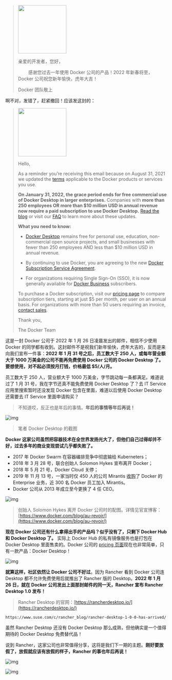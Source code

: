 
> <img class="mx-auto" style="width: 150px;" src="/static/s1/6/docker-logo.png">
>
> 亲爱的开发者，您好，
>
> &nbsp;&nbsp;&nbsp;&nbsp;&nbsp;&nbsp;&nbsp;&nbsp;感谢您过去一年使用 Docker 公司的产品！2022 年新春将至，Docker 公司祝您新年愉快，虎年大吉！
>
> Docker 团队敬上

啊不对，发错了，赶紧撤回！应该发这封的：

> <img class="mx-auto" style="width: 150px;" src="/static/s1/6/docker-logo.png">
>
> Hello,
>
> As a reminder you’re receiving this email because on August 31, 2021 we updated the [terms](https://www.docker.com/legal/docker-subscription-service-agreement) applicable to the Docker products or services you use.
>
> **On January 31, 2022, the grace period ends for free commercial use of Docker Desktop in larger enterprises.** Companies with **more than 250 employees OR more than $10 million USD in annual revenue now require a paid subscription to use Docker Desktop.** [Read the blog](https://www.docker.com/blog/the-grace-period-for-the-docker-subscription-service-agreement-ends-soon-heres-what-you-need-to-know) or visit our [FAQ](https://www.docker.com/pricing/faq) to learn more about these updates.
>
> **What you need to know:**
>
> - [Docker Desktop](https://www.docker.com/products/docker-desktop) remains free for personal use, education, non-commercial open source projects, and small businesses with fewer than 250 employees AND less than $10 million USD in annual revenue.
>
> - By continuing to use Docker, you are agreeing to the new [Docker Subscription Service Agreement](https://www.docker.com/legal/docker-subscription-service-agreement).
>
> - For organizations requiring Single Sign-On (SSO), it is now generally available for [Docker Business](https://www.docker.com/products/business) subscribers.
>
> To purchase a Docker subscription, visit our [pricing page](https://www.docker.com/pricing) to compare subscription tiers, starting at just $5 per month, per user on an annual basis. For organizations with more than 50 users requiring an invoice, [contact sales](https://www.docker.com/pricing/contact-sales).
>
> Thank you,
>
> The Docker Team

这是一封 Docker 公司于 2022 年 1 月 26 日凌晨发出的邮件，相信不少使用 Docker 的同学都有收到。这封邮件不是祝我们新年愉快，虎年大吉的，反而是来向我们宣布一件事：**2022 年 1 月 31 号之后，员工数大于 250 人，或每年营业额大于 1000 万美金的公司不能再免费使用 Docker 公司的 Docker Desktop 了。要想使用，对不起必须按月打钱，价格最低 $5/人/月。** 

员工数大于 250 人，营业额大于 1000 万美金，字节跳动每一条都满足。难道说过了 1 月 31 号，我在字节还真不能免费使用 Docker Desktop 了？去 IT Service 应用里搜索暂时还没发现 Docker 包含在里面，难道以后使用 Docker Desktop 还需要去 IT Service 里面申请购买？

> 不知道哎，反正也是年后的事情。**年后的事情等年后再说！**

![img](/static/s1/6/docker-desktop.png)

> 笔者 Docker Desktop 的截图

**Docker 这家公司虽然把容器技术在全世界发扬光大了，但他们自己过得却并不好，过去多年的商业变现尝试几乎都失败了。**

- 2017 年 Docker Swarm 在容器编排竞争中彻底输给 Kuberneters；
- 2018 年 3 月 28 号，联合创始人 Solomon Hykes 宣布离开 Docker；
- 2018 年 5 月 21 号，Docker Cloud 关停；
- 2019 年 11 月 13 号，一家当时仅 450 人的公司 Mirantis [收购](https://www.mirantis.com/company/press-center/company-news/mirantis-acquires-docker-enterprise/)了 Docker 的 Enterprise 业务，近 300 名 Docker 员工加入 Mirantis。
- Docker 公司从 2013 年成立至今更换了 4 任 CEO。

![img](/static/s1/6/au-revoir.png)

> 创始人 Solomon Hykes 离开 Docker 公司时的配图。详情见官宣博客：[https://www.docker.com/blog/au-revoir/](https://www.docker.com/blog/au-revoir/)

**现在 Docker 公司还有什么拿得出手的产品吗？似乎没有了，只剩下 Docker Hub 和 Docker Desktop 了。** 实际上 Docker Hub 的私有镜像服务也是打包在 Docker Desktop 里面售卖的。Docker 公司的 [pricing 页面](https://www.docker.com/pricing)现在也非常简单，只有一款产品：Docker Desktop！

![img](/static/s1/6/docker-pricing.png)

**就算这样，社区依然让 Docker 公司不好过**。因为 Rancher 看到 Docker 公司连 Desktop 都不允许免费使用后就推出了 Rancher 版的 Desktop。**2022 年 1 月 26 日，就在 Docker 公司发出上面那封邮件的同一天，Rancher 宣布 Rancher Desktop 1.0 发布！**

> Rancher Desktop 的官网：[https://rancherdesktop.io/](https://rancherdesktop.io/)

```urlpreview
https://www.suse.com/c/rancher_blog/rancher-desktop-1-0-0-has-arrived/
```

虽然 Rancher Desktop 还没有 Docker Desktop 那么成熟，但他确实是一个值得期待的 Docker Desktop 免费替代品！

说到 Rancher，这家公司也非常值得分享，这将是我们下一期的主题。**刚好要放假了，放假就应该有放假的样子，Rancher 的事也年后再说！**

![img](/static/s1/6/later1.jpg)

![img](/static/s1/6/later2.png)